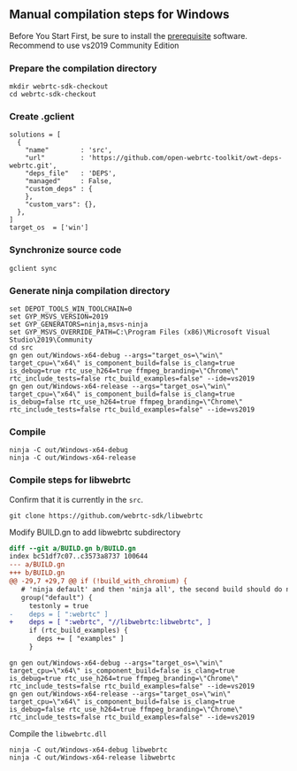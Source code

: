 ## Manual compilation steps for Windows

Before You Start
First, be sure to install the [prerequisite](https://webrtc.googlesource.com/src/+/main/docs/native-code/development/prerequisite-sw/index.md) software.
Recommend to use vs2019 Community Edition

### Prepare the compilation directory

```
mkdir webrtc-sdk-checkout
cd webrtc-sdk-checkout
```

### Create .gclient

```
solutions = [
  { 
    "name"        : 'src',
    "url"         : 'https://github.com/open-webrtc-toolkit/owt-deps-webrtc.git',
    "deps_file"   : 'DEPS',
    "managed"     : False,
    "custom_deps" : {
    },
    "custom_vars": {},
  },
]
target_os  = ['win']
```

### Synchronize source code

```
gclient sync
```

### Generate ninja compilation directory

```
set DEPOT_TOOLS_WIN_TOOLCHAIN=0
set GYP_MSVS_VERSION=2019
set GYP_GENERATORS=ninja,msvs-ninja
set GYP_MSVS_OVERRIDE_PATH=C:\Program Files (x86)\Microsoft Visual Studio\2019\Community
cd src
gn gen out/Windows-x64-debug --args="target_os=\"win\" target_cpu=\"x64\" is_component_build=false is_clang=true is_debug=true rtc_use_h264=true ffmpeg_branding=\"Chrome\" rtc_include_tests=false rtc_build_examples=false" --ide=vs2019
gn gen out/Windows-x64-release --args="target_os=\"win\" target_cpu=\"x64\" is_component_build=false is_clang=true is_debug=false rtc_use_h264=true ffmpeg_branding=\"Chrome\" rtc_include_tests=false rtc_build_examples=false" --ide=vs2019
```

### Compile
```
ninja -C out/Windows-x64-debug
ninja -C out/Windows-x64-release
```

### Compile steps for libwebrtc
Confirm that it is currently in the `src`.

```
git clone https://github.com/webrtc-sdk/libwebrtc
```

Modify BUILD.gn to add libwebrtc subdirectory
``` patch
diff --git a/BUILD.gn b/BUILD.gn
index bc51df7c07..c3573a8737 100644
--- a/BUILD.gn
+++ b/BUILD.gn
@@ -29,7 +29,7 @@ if (!build_with_chromium) {
   # 'ninja default' and then 'ninja all', the second build should do no work.
   group("default") {
     testonly = true
-    deps = [ ":webrtc" ]
+    deps = [ ":webrtc", "//libwebrtc:libwebrtc", ]
     if (rtc_build_examples) {
       deps += [ "examples" ]
     }
```


``` Regenerate the compilation directory
gn gen out/Windows-x64-debug --args="target_os=\"win\" target_cpu=\"x64\" is_component_build=false is_clang=true is_debug=true rtc_use_h264=true ffmpeg_branding=\"Chrome\" rtc_include_tests=false rtc_build_examples=false" --ide=vs2019
gn gen out/Windows-x64-release --args="target_os=\"win\" target_cpu=\"x64\" is_component_build=false is_clang=true is_debug=false rtc_use_h264=true ffmpeg_branding=\"Chrome\" rtc_include_tests=false rtc_build_examples=false" --ide=vs2019
```

Compile the `libwebrtc.dll`
```
ninja -C out/Windows-x64-debug libwebrtc
ninja -C out/Windows-x64-release libwebrtc
```
